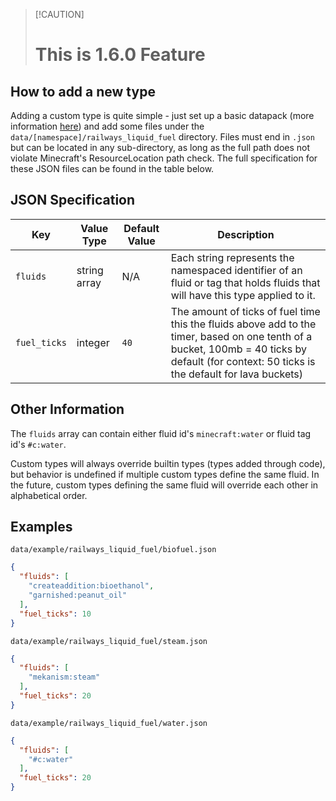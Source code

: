 > [!CAUTION] <h1>
> **This is 1.6.0 Feature**

## How to add a new type
Adding a custom type is quite simple - just set up a basic datapack (more information [here](https://minecraft.wiki/w/Data_pack)) and add some files under the `data/[namespace]/railways_liquid_fuel` directory. Files must end in `.json` but can be located in any sub-directory, as long as the full path does not violate Minecraft's ResourceLocation path check. The full specification for these JSON files can be found in the table below.

## JSON Specification

| Key          | Value Type   | Default Value | Description                                                                                                                                                                                  |
|--------------|--------------|---------------|----------------------------------------------------------------------------------------------------------------------------------------------------------------------------------------------|
| `fluids`     | string array | N/A           | Each string represents the namespaced identifier of an fluid or tag that holds fluids that will have this type applied to it.                                                                |
| `fuel_ticks` | integer      | `40`          | The amount of ticks of fuel time this the fluids above add to the timer, based on one tenth of a bucket, 100mb = 40 ticks by default (for context: 50 ticks is the default for lava buckets) |

## Other Information
The `fluids` array can contain either fluid id's `minecraft:water` or fluid tag id's `#c:water`.

Custom types will always override builtin types (types added through code),
but behavior is undefined if multiple custom types define the same fluid.
In the future, custom types defining the same fluid will override each other in alphabetical order.

## Examples

`data/example/railways_liquid_fuel/biofuel.json`
```json
{
  "fluids": [
    "createaddition:bioethanol",
    "garnished:peanut_oil"
  ],
  "fuel_ticks": 10
}
```

`data/example/railways_liquid_fuel/steam.json`
```json
{
  "fluids": [
    "mekanism:steam"
  ],
  "fuel_ticks": 20
}
```

`data/example/railways_liquid_fuel/water.json`
```json
{
  "fluids": [
    "#c:water"
  ],
  "fuel_ticks": 20
}
```